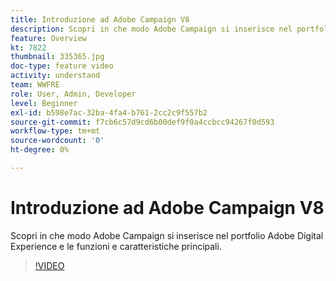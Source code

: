 ```yaml
---
title: Introduzione ad Adobe Campaign V8
description: Scopri in che modo Adobe Campaign si inserisce nel portfolio Adobe Digital Experience e le funzioni e caratteristiche principali.
feature: Overview
kt: 7822
thumbnail: 335365.jpg
doc-type: feature video
activity: understand
team: WWFRE
role: User, Admin, Developer
level: Beginner
exl-id: b598e7ac-32ba-4fa4-b761-2cc2c9f557b2
source-git-commit: f7cb6c57d9cd6b00def9f0a4ccbcc94267f0d593
workflow-type: tm+mt
source-wordcount: '0'
ht-degree: 0%

---
```


# Introduzione ad Adobe Campaign V8

Scopri in che modo Adobe Campaign si inserisce nel portfolio Adobe Digital Experience e le funzioni e caratteristiche principali.

>[!VIDEO](https://video.tv.adobe.com/v/335365?quality=12)
